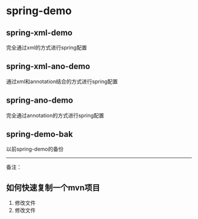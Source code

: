 # spring-demo
 
## spring-xml-demo
完全通过xml的方式进行spring配置

## spring-xml-ano-demo
通过xml和annotation结合的方式进行spring配置

## spring-ano-demo
完全通过annotation的方式进行spring配置

## spring-demo-bak
以前spring-demo的备份

---
备注：
## 如何快速复制一个mvn项目

1. 修改文件
2. 修改文件